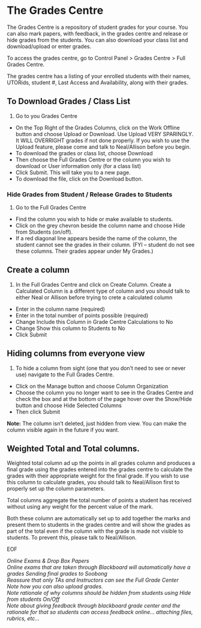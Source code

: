 # The Grades Centre

The Grades Centre is a repository of student grades for your course. You can also mark papers, with feedback, in the grades centre and release or hide grades from the students. You can also download your class list and download/upload or enter grades.

To access the grades centre, go to Control Panel > Grades Centre > Full Grades Centre.

The grades centre has a listing of your enrolled students with their names, UTORids, student #, Last Access and Availability, along with their grades.

## To Download Grades / Class List
   1. Go to you Grades Centre
   - On the Top Right of the Grades Columns, click on the Work Offline button and choose Upload or Download. Use Upload VERY SPARINGLY. It WILL OVERRIGHT grades if not done properly. If you wish to use the Upload feature, please come and talk to Neal/Allison before you begin.
   - To download the grades or class list, choose Download
   - Then choose the Full Grades Centre or the column you wish to download or User information only (for a class list)
   - Click Submit. This will take you to a new page.
   - To download the file, click on the Download button.

### Hide Grades from Student / Release Grades to Students
   1. Go to the Full Grades Centre
   - Find the column you wish to hide or make available to students.
   - Click on the grey chevron beside the column name and choose Hide from Students (on/off).
   - If a red diagonal line appears beside the name of the column, the student cannot see the grades in their column. (FYI – student do not see these columns. Their grades appear under My Grades.)

## Create a column
   1. In the Full Grades Centre and click on Create Column. Create a Calculated Column is a different type of column and you should talk to either Neal or Allison before trying to crete a calculated column
   - Enter in the column name (required)
   - Enter in the total number of points possible (required)
   - Change Include this Column in Grade Centre Calculations to No
   - Change Show this column to Students to No
   - Click Submit

## Hiding columns from everyone view
   1. To hide a column from sight (one that you don’t need to see or never use) navigate to the Full Grades Centre.
   - Click on the Manage button and choose Column Organization
   - Choose the column you no longer want to see in the Grades Centre and check the box and at the bottom of the page hover over the Show/Hide button and choose Hide Selected Columns
   - Then click Submit

   **Note:** The column isn’t deleted, just hidden from view. You can make the column visible again in the future if you want.

## Weighted Total and Total columns.
Weighted total column ad up the points in all grades column and produces a final grade using the grades entered into the grades centre to calculate the grades with their appropriate weight for the final grade. If you wish to use this column to calculate grades, you should talk to Neal/Allison first to properly set up the column parameters.

Total columns aggregate the total number of points a student has received without using any weight for the percent value of the mark.

Both these column are automatically set up to add together the marks and present them to students in the grades centre and will show the grades as part of the total even if the column with the grade is made not visible to students. To prevent this, please talk to Neal/Allison.



EOF



*Online Exams & Drop Box Papers<br>
Online exams that are taken through Blackboard will automatically have a grades
Sending final grades to Soobong<br>
Reassure that only TAs and Instructors can see the Full Grade Center<br>
Note how you can also upload grades. <br>
Note rationale of why columns should be hidden from students using Hide from students On/Off<br>
Note about giving feedback through blackboard grade center and the rationale for that so students can access feedback online… attaching files, rubrics, etc…*
